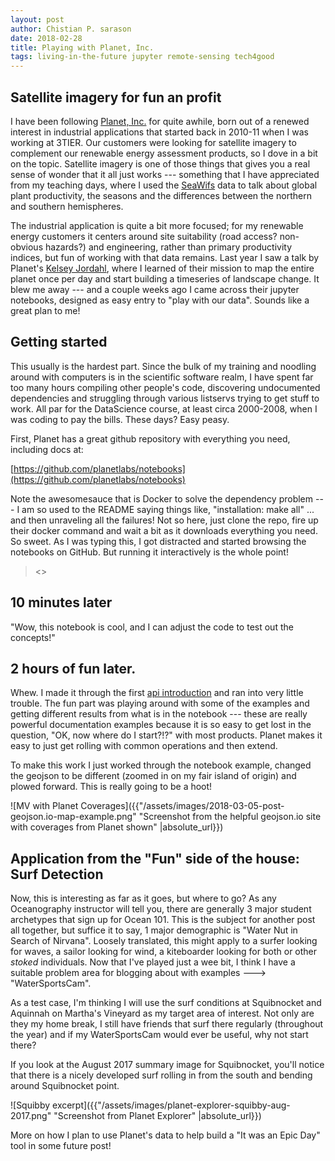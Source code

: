 ```yaml
---
layout: post
author: Chistian P. sarason
date: 2018-02-28
title: Playing with Planet, Inc.
tags: living-in-the-future jupyter remote-sensing tech4good
---
```


## Satellite imagery for fun an profit

I have been following [Planet, Inc.](https://www.planet.com) for quite awhile,
born out of a renewed interest in industrial applications that started back in
2010-11 when I was working at 3TIER. Our customers were looking for satellite
imagery to complement our renewable energy assessment products, so I dove in
a bit on the topic. Satellite imagery is one of those things that gives you
a real sense of wonder that it all just works --- something that I have
appreciated from my teaching days, where I used the
[SeaWifs](https://oceancolor.gsfc.nasa.gov/SeaWiFS/) data to talk about global
plant productivity, the seasons and the differences between the northern and
southern hemispheres.

The industrial application is quite a bit more focused; for my renewable energy
customers it centers around site suitability (road access? non-obvious hazards?)
and engineering, rather than primary productivity indices, but fun of working
with that data remains. Last year I saw a talk by Planet's
[Kelsey Jordahl](https://www.linkedin.com/in/kjordahl/), where I learned of their
mission to map the entire planet once per day and start building a timeseries of
landscape change. It blew me away --- and a couple weeks ago I came across their
jupyter notebooks, designed as easy entry to "play with our data". Sounds like a
great plan to me!

## Getting started

This usually is the hardest part. Since the bulk of my training and noodling
around with computers is in the scientific software realm, I have spent far
too many hours compiling other people's code, discovering undocumented dependencies
and struggling through various listservs trying to get stuff to work. All par
for the DataScience course, at least circa 2000-2008, when I was coding to pay the
bills. These days? Easy peasy.

First, Planet has a great github repository with everything you need, including
docs at:

[https://github.com/planetlabs/notebooks](https://github.com/planetlabs/notebooks)

Note the awesomesauce that is Docker to solve the dependency problem --- I am so
used to the README saying things like, "installation: make all" ... and then
unraveling all the failures! Not so here, just clone the repo, fire up their
docker command and wait a bit as it downloads everything you need. So sweet. As
I was typing this, I got distracted and started browsing the notebooks on GitHub.
But running it interactively is the whole point!

><<fires up jupyter notebook according to the instructions provided>>


## 10 minutes later

"Wow, this notebook is cool, and I can adjust the code to test out the concepts!"

## 2 hours of fun later.

Whew. I made it through the first [api introduction](https://github.com/cpsarason/notebooks/blob/master/jupyter-notebooks/data-api-tutorials/planet_data_api_introduction.ipynb) and ran into very little
trouble. The fun part was playing around with some of the examples and getting
different results from what is in the notebook --- these are really powerful
documentation examples because it is so easy to get lost in the question, "OK,
now where do I start?!?" with most products. Planet makes it easy to just get
rolling with common operations and then extend.

To make this work I just worked through the notebook example, changed the geojson
to be different (zoomed in on my fair island of origin) and plowed forward.
This is really going to be a hoot!

![MV with Planet Coverages]({{"/assets/images/2018-03-05-post-geojson.io-map-example.png" "Screenshot from the helpful geojson.io site with coverages from Planet shown" |absolute_url}})

## Application from the "Fun" side of the house: Surf Detection

Now, this is interesting as far as it goes, but where to go? As any Oceanography
instructor will tell you, there are generally 3 major student archetypes that
sign up for Ocean 101. This is the subject for another post all together, but
suffice it to say, 1 major demographic is "Water Nut in Search of Nirvana".
Loosely translated, this might apply to a surfer looking for waves, a sailor
looking for wind, a kiteboarder looking for both or other *stoked* individuals.
Now that I've played just a wee bit, I think I have a suitable problem area
for blogging about with examples ---> "WaterSportsCam".

As a test case, I'm thinking I will use the surf conditions at Squibnocket and
Aquinnah on Martha's Vineyard as my target area of interest. Not only are they
my home break, I still have friends that surf there regularly (throughout the
year) and if my WaterSportsCam would ever be useful, why not start there?

If you look at the August 2017 summary image for Squibnocket, you'll notice that
there is a nicely developed surf rolling in from the south and bending around
Squibnocket point.

![Squibby excerpt]({{"/assets/images/planet-explorer-squibby-aug-2017.png" "Screenshot from Planet Explorer" |absolute_url}})

More on how I plan to use Planet's data to help build a "It was an Epic Day"
tool in some future post!
